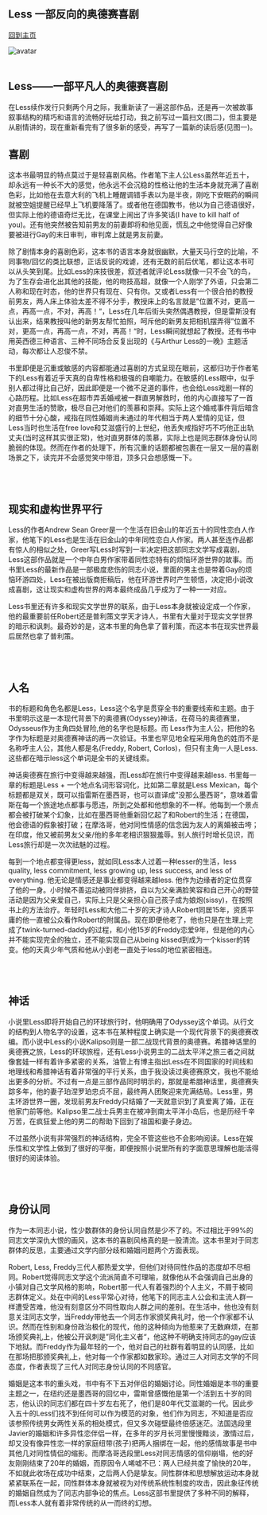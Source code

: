 ## Less 一部反向的奥德赛喜剧
[回到主页](https://boheme130.github.io/Fiction.git.io/)

![avatar](https://pbs.twimg.com/media/DpN-YRRW0AEgwsY.jpg)
<br/>
<br/>



## Less——一部平凡人的奥德赛喜剧

在Less续作发行只剩两个月之际，我重新读了一遍这部作品，还是再一次被故事叙事结构的精巧和语言的流畅好玩给打动，我之前写过一篇扫文(图二)，但主要是从剧情讲的，现在重新看完有了很多新的感受，再写了一篇新的读后感(见图一)。

## 喜剧
这本书最明显的特点莫过于是轻喜剧风格。作者笔下主人公Less虽然年近五十，却永远有一种长不大的感觉，他永远不会沉稳的性格让他的生活本身就充满了喜剧色彩，比如他在去意大利的飞机上睡醒调错手表以为是半夜，刚吃下安眠药的瞬间就被空姐提醒已经早上飞机要降落了。或者他在德国教书，他以为自己德语很好，但实际上他的德语奇烂无比，在课堂上闹出了许多笑话(I have to kill half of you)。还有他突然被告知前男友的前妻即将和他见面，慌乱之中他觉得自己好像要被进行Gay的末日审判，审判席上就是男友前妻。

除了剧情本身的喜剧色彩，这本书的语言本身就很幽默，大量天马行空的比喻，不同事物/回忆的类比联想，正话反说的戏谑，还有无数的前后伏笔，都让这本书可以从头笑到尾。比如Less的床技很差，叙述者就评论Less就像一只不会飞的鸟，为了生存会进化出其他的技能，他的吻技高超，就像一个人刚学了外语，只会第二人称和现在时态，他的世界只有现在、只有你。又或者Less有一个很合拍的教授前男友，两人床上体验太差不得不分手，教授床上的名言就是”位置不对，更高一点，再高一点，不对，再高！“，Less在几年后街头突然偶遇教授，但是雷斯没有认出来，结果教授叫他的新男友帮忙拍照，呵斥他的新男友把相机摆弄得”位置不对，更高一点，再高一点，不对，再高！“时，Less瞬间就想起了教授。还有书中用英西德三种语言、三种不同场合反复出现的《与Arthur Less的一晚》主题活动，每次都让人忍俊不禁。

书里即便是沉重或敏感的内容都能通过喜剧的方式呈现在眼前，这都归功于作者笔下的Less有着近乎天真的自卑性格和极强的自嘲能力。在敏感的Less眼中，似乎别人都过得比自己好，因此即便是一个微不足道的事件，也会给Less戏剧一样的心路历程。比如Less在超市弄丢婚戒被一群直男解救时，他的内心直接写了一首对直男生活的赞歌，极尽自己对他们的羡慕和崇拜。实际上这个婚戒事件背后暗含的细节十分心酸，戒指在同性婚姻尚未通过的年代相当于两人爱情的见证，但Less当时也生活在free love和艾滋盛行的上世纪，他丢失戒指好巧不巧他正出轨丈夫(当时这样其实很正常)，他对直男群体的羡慕，实际上也是同志群体身份认同脆弱的体现。然而在作者的处理下，所有沉重的话题都被包裹在一层又一层的喜剧场景之下，读完并不会感觉笑中带泪，顶多只会想感慨一下。

<br/>
<br/>


## 现实和虚构世界平行
Less的作者Andrew Sean Greer是一个生活在旧金山的年近五十的同性恋白人作家，他笔下的Less也是生活在旧金山的中年同性恋白人作家。两人甚至连作品都有惊人的相似之处，Greer写Less时写到一半决定把这部同志文学写成喜剧，Less这部作品就是一个中年白男作家带着同性恋特有的烦恼环游世界的故事。而书里Less的最新作品是一部极度悲伤的同志小说，里面的男主也是带着Gay的烦恼环游四处，Less在被出版商拒稿后，他在环游世界时产生顿悟，决定把小说改成喜剧，这让现实和虚构世界的两本最终成品几乎成为了一种一一对应。

Less书里还有许多和现实文学世界的联系，由于Less本身就被设定成一个作家，他的最重要前任Robert还是普利策文学天才诗人，书里有大量对于现实文学世界的暗示和讽刺。最奇妙的是，这本书里的角色拿了普利策，而这本书在现实世界最后居然也拿了普利策。

<br/>
<br/>


## 人名
书的标题和角色名都是Less，Less这个名字是贯穿全书的重要线索和主题。由于书里明示这是一本现代背景下的奥德赛(Odyssey)神话，在荷马的奥德赛里，Odysseus作为主角四处冒险,他的名字也是标题。而 Less作为主人公，把他的名字作为标题是对奥德赛神话的再一次验证。书里也罕见地全程采用角色的姓而不是名称呼主人公，其他人都是名(Freddy, Robert, Corlos)，但只有主角一人是Less. 这些都在暗示less这个单词是全书的关键线索。

神话奥德赛在旅行中变得越来越强，而Less却在旅行中变得越来越less. 书里每一章的标题是Less  + 一个地点名词形容词化，比如第二章就是Less Mexican，每个标题都是双关，既可以指雷斯在墨西哥，也可以直译成”没那么墨西哥“，意味着雷斯在每一个旅途地点都事与愿违，所到之处都和他想象的不一样。他每到一个景点都会被打破某个幻象，比如在墨西哥他重新回忆起了和Robert的生活；在德国，他会德语的假象被打破；在摩洛哥，他对同性情感的信念因为友人的离婚被击垮；在印度，他又被前男友父亲/他的多年老相识狠狠羞辱。别人旅行时增长见识，而Less旅行却是一次次祛魅的过程。

每到一个地点都变得更less，就如同Less本人过着一种lesser的生活，less quality, less commitment, less growing up, less success, and less of everything. 他无论是情感还是事业都变得越来越less. 他作为边缘者的定位贯穿了他的一身。小时候不善运动被同伴排挤，自以为父亲满脸笑容和自己开心的野营活动是因为父亲爱自己，实际上只是父亲担心自己孩子成为娘炮(sissy)，在按照书上的方法治疗。年轻时Less和大他二十岁的天才诗人Robert同居15年，资质平庸的他一直被公众看作Robert的附属品。现在即便他老了，他也只是在生理上完成了twink-turned-daddy的过程，和小他15岁的Freddy恋爱9年，但是他的内心并不能实现完全的独立，还不能实现自己从being kissed到成为一个kisser的转变。他的天真少年气质和他从小到老一直处于less的地位紧密相连。

<br/>
<br/>

## 神话
小说里Less即将开始自己的环球旅行时，他明确用了Odyssey这个单词。从行文的结构到人物名字的设置，这本书在某种程度上确实是一个现代背景下的奥德赛改编。而小说中Less的小说Kalipso则是一部二战现代背景的奥德赛。希腊神话里的奥德赛之旅，Less的环球旅程，还有Less小说男主的二战太平洋之旅三者之间就像套娃一样有着许多紧密的关系，油管上有博主指出Less在不同国家的时间线和地理线和希腊神话有着非常强的平行关系，由于我没读过奥德赛原文，我也不能给出更多的分析。不过有一点是三部作品同时明示的，那就是希腊神话里，奥德赛失踪多年，他的妻子珀涅罗珀忠贞不屈，最终两人团聚迎来完满结局。Less里，男主环游世界一圈，发现前男友Freddy只结婚了一天就意识到了真爱离了婚，正在他家门前等他。Kalipso里二战士兵男主在被冲到南太平洋小岛后，也是历经千辛万苦，在疯狂爱上他的男二的帮助下回到了祖国和妻子身边。

不过虽然小说有非常强烈的神话结构，完全不管这些也不会影响阅读。Less在娱乐性和文学性上做到了很好的平衡，即便按照小说里所有的字面意思理解也能活得很好的阅读体验。

<br/>
<br/>

## 身份认同
作为一本同志小说，性少数群体的身份认同自然是少不了的。不过相比于99%的同志文学深仇大恨的画风，这本书的喜剧风格真的是一股清流。这本书里对于同志群体的反思，主要通过文学内部分歧和婚姻问题两个方面表现。

Robert, Less, Freddy三代人都热爱文学，但他们对待同性作品的态度却不尽相同。Robert觉得同志文学这个流派简直不可理喻，就像他从不会强调自己出身的小镇对自己文学风格的影响，Robert那一代人有着强烈的个人主义，不屑于被同志群体定义。处在中间的Less平常心对待，他笔下的同志主人公会和主流人群一样遭受苦难，他没有刻意区分不同性取向人群之间的差别。在生活中，他也没有刻意关注同志文学，当Freddy带他去一个同志作家颁奖典礼时，他一个作家都不认识。然而在性别和身份政治极化的现代，他的这种倾向为他惹来了无数麻烦，在那场颁奖典礼上，他被公开讽刺是”同化主义者“，他这种不明确支持同志的gay应该下地狱。而Freddy作为最年轻的一个，他对自己的社群有着明显的认同感，比如在那场把那颁奖典礼上，他对每一个作家都如数家珍。通过三人对同志文学的不同态度，作者表现了三代人对同志身份认同的不同感官。

婚姻是这本书的重头戏，书中有不下五对伴侣的婚姻讨论。同性婚姻是本书的重要主题之一，在纽约还是墨西哥的回忆中，雷斯曾感慨他是第一个活到五十岁的同志，他认识的同志们都在四十岁左右死了，他们是80年代艾滋潮的一代。因此步入五十的Less们找不到任何可以作为模范的对象，他们作为同志，不知道是否应该参照传统男女两性关系的相处模式，但又多次碰壁最终倍感迷茫。法国选段里Javier的婚姻和许多异性恋伴侣一样，在多年的岁月长河里慢慢黯淡，激情过后，却又没有像异性恋一样的家庭纽带(孩子)把两人捆绑在一起，他的感情故事是书中其他几对同性情侣的缩影。而摩洛哥选段里Less对同志情感的信仰崩塌，他的好友刚刚结束了20年的婚姻，而原因令人唏嘘不已：两人已经共度了愉快的20年，不如就此收场在成功中结束，之后两人仍是挚友。同性群体和思想解放运动本身就紧紧联系在一起，同性群体本身就被视为对传统系统性制度的攻击，因此象征传统的婚姻自然成为了同志内部争论的焦点。Less这部书里提供了多种不同的解释，而Less本人就有着非常传统的从一而终的幻想。
